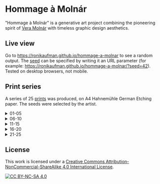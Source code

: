 # Hommage à Molnár

"Hommage à Molnár" is a generative art project combining the pioneering spirit of [Vera Molnár](https://dam.org/museum/artists_ui/artists/molnar-vera) with timeless graphic design aesthetics.

## Live view

Go to https://ronikaufman.github.io/hommage-a-molnar to see a random output. The [seed](https://en.wikipedia.org/wiki/Random_seed) can be specified by writing it an URL parameter (for example: https://ronikaufman.github.io/hommage-a-molnar/?seed=42). Tested on desktop browsers, not mobile.

## Print series

A series of 25 [prints](./prints) was produced, on A4 Hahnemühle German Etching paper. The seeds were selected by the artist.

<details>
<summary>01-05</summary>
<img src="./prints/hommage-a-molnar-01.png" width="620"/>
<img src="./prints/hommage-a-molnar-02.png" width="620"/>
<img src="./prints/hommage-a-molnar-03.png" width="620"/>
<img src="./prints/hommage-a-molnar-04.png" width="620"/>
<img src="./prints/hommage-a-molnar-05.png" width="620"/>
</details>

<details>
<summary>06-10</summary>
<img src="./prints/hommage-a-molnar-06.png" width="620"/>
<img src="./prints/hommage-a-molnar-07.png" width="620"/>
<img src="./prints/hommage-a-molnar-08.png" width="620"/>
<img src="./prints/hommage-a-molnar-09.png" width="620"/>
<img src="./prints/hommage-a-molnar-10.png" width="620"/>
</details>

<details>
<summary>11-15</summary>
<img src="./prints/hommage-a-molnar-11.png" width="620"/>
<img src="./prints/hommage-a-molnar-12.png" width="620"/>
<img src="./prints/hommage-a-molnar-13.png" width="620"/>
<img src="./prints/hommage-a-molnar-14.png" width="620"/>
<img src="./prints/hommage-a-molnar-15.png" width="620"/>
</details>

<details>
<summary>16-20</summary>
<img src="./prints/hommage-a-molnar-16.png" width="620"/>
<img src="./prints/hommage-a-molnar-17.png" width="620"/>
<img src="./prints/hommage-a-molnar-18.png" width="620"/>
<img src="./prints/hommage-a-molnar-19.png" width="620"/>
<img src="./prints/hommage-a-molnar-20.png" width="620"/>
</details>

<details>
<summary>21-25</summary>
<img src="./prints/hommage-a-molnar-21.png" width="620"/>
<img src="./prints/hommage-a-molnar-22.png" width="620"/>
<img src="./prints/hommage-a-molnar-23.png" width="620"/>
<img src="./prints/hommage-a-molnar-24.png" width="620"/>
<img src="./prints/hommage-a-molnar-25.png" width="620"/>
</details>

## License

This work is licensed under a
[Creative Commons Attribution-NonCommercial-ShareAlike 4.0 International License][cc-by-nc-sa].

[![CC BY-NC-SA 4.0][cc-by-nc-sa-image]][cc-by-nc-sa]

[cc-by-nc-sa]: http://creativecommons.org/licenses/by-nc-sa/4.0/
[cc-by-nc-sa-image]: https://licensebuttons.net/l/by-nc-sa/4.0/88x31.png
